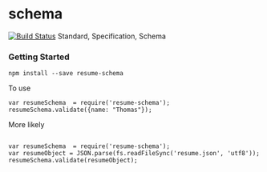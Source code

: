 schema
======
[![Build Status](https://api.travis-ci.org/jsonresume/resume-schema.svg)](http://travis-ci.org/jsonresume/resume-schema)
Standard, Specification, Schema


### Getting Started

```
npm install --save resume-schema
```

To use

```
var resumeSchema  = require('resume-schema');
resumeSchema.validate({name: "Thomas"});
```

More likely

```

var resumeSchema  = require('resume-schema');
var resumeObject = JSON.parse(fs.readFileSync('resume.json', 'utf8'));
resumeSchema.validate(resumeObject);
```